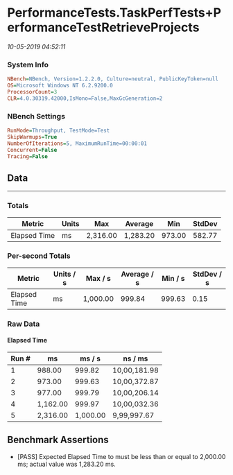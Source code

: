 ﻿# PerformanceTests.TaskPerfTests+PerformanceTestRetrieveProjects
_10-05-2019 04:52:11_
### System Info
```ini
NBench=NBench, Version=1.2.2.0, Culture=neutral, PublicKeyToken=null
OS=Microsoft Windows NT 6.2.9200.0
ProcessorCount=3
CLR=4.0.30319.42000,IsMono=False,MaxGcGeneration=2
```

### NBench Settings
```ini
RunMode=Throughput, TestMode=Test
SkipWarmups=True
NumberOfIterations=5, MaximumRunTime=00:00:01
Concurrent=False
Tracing=False
```

## Data
-------------------

### Totals
|          Metric |           Units |             Max |         Average |             Min |          StdDev |
|---------------- |---------------- |---------------- |---------------- |---------------- |---------------- |
|    Elapsed Time |              ms |        2,316.00 |        1,283.20 |          973.00 |          582.77 |

### Per-second Totals
|          Metric |       Units / s |         Max / s |     Average / s |         Min / s |      StdDev / s |
|---------------- |---------------- |---------------- |---------------- |---------------- |---------------- |
|    Elapsed Time |              ms |        1,000.00 |          999.84 |          999.63 |            0.15 |

### Raw Data
#### Elapsed Time
|           Run # |              ms |          ms / s |         ns / ms |
|---------------- |---------------- |---------------- |---------------- |
|               1 |          988.00 |          999.82 |    10,00,181.98 |
|               2 |          973.00 |          999.63 |    10,00,372.87 |
|               3 |          977.00 |          999.79 |    10,00,206.14 |
|               4 |        1,162.00 |          999.97 |    10,00,032.36 |
|               5 |        2,316.00 |        1,000.00 |     9,99,997.67 |


## Benchmark Assertions

* [PASS] Expected Elapsed Time to must be less than or equal to 2,000.00 ms; actual value was 1,283.20 ms.

